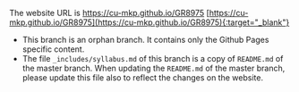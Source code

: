 The website URL is <a href="https://cu-mkp.github.io/GR8975" target="_blank">https://cu-mkp.github.io/GR8975</a>
[https://cu-mkp.github.io/GR8975](https://cu-mkp.github.io/GR8975){:target="_blank"}
- This branch is an orphan branch. It contains only the Github Pages specific content.
- The file `_includes/syllabus.md` of this branch is a copy of `README.md` of the master branch. When updating the `README.md` of the master branch, please update this file also to reflect the changes on the website.
